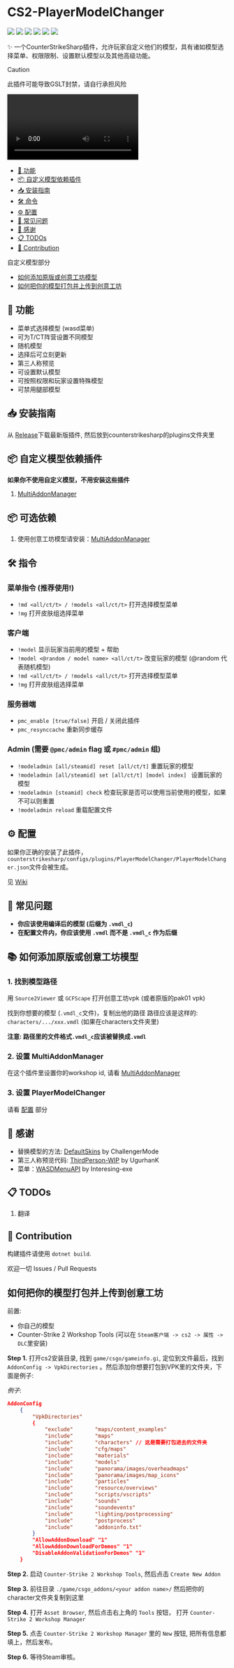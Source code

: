# CS2-PlayerModelChanger
![](https://img.shields.io/badge/build-passing-brightgreen) ![](https://img.shields.io/github/stars/samyycX/CS2-PlayerModelChanger?style=flat&logo=github
) ![](https://img.shields.io/github/license/samyycX/CS2-PlayerModelChanger
) [![](https://img.shields.io/badge/Feedback-blue?style=flat&logo=discord&logoColor=white
)](https://discord.com/channels/1160907911501991946/1210856437786484747) [![](https://img.shields.io/badge/Tutorial-By_KEDI103-grey?style=flat&logo=youtube&labelColor=red)](https://youtu.be/9Vy-im9N8KM) [![](https://img.shields.io/badge/%E4%B8%AD%E6%96%87%E6%95%99%E7%A8%8B-red
)](https://github.com/samyycX/CS2-PlayerModelChanger/blob/master/README_CN.md)

✨ 一个CounterStrikeSharp插件，允许玩家自定义他们的模型，具有诸如模型选择菜单、权限限制、设置默认模型以及其他高级功能。

> [!CAUTION] 
> 此插件可能导致GSLT封禁，请自行承担风险

<div><video controls src="https://raw.githubusercontent.com/samyycX/CS2-PlayerModelChanger/refs/heads/master/preview.mp4"></video></div>

- [🚀 功能](#-功能)
- [📦 自定义模型依赖插件](#-自定义模型依赖插件)
- [📥 安装指南](#-安装指南)
- [🛠️ 命令](#-命令)
- [⚙️ 配置](#-配置)
- [🐞 常见问题](#-常见问题)
- [🙏 感谢](#-感谢)
- [📋 TODOs](#-todos)
- [🤝 Contribution](#-contribution)

自定义模型部分
- [如何添加原版或创意工坊模型](#如何添加原版或创意工坊模型)
- [如何把你的模型打包并上传到创意工坊](#如何把你的模型打包并上传到创意工坊)

## 🚀 功能
- 菜单式选择模型 (wasd菜单)
- 可为T/CT阵营设置不同模型
- 随机模型
- 选择后可立刻更新
- 第三人称预览
- 可设置默认模型
- 可按照权限和玩家设置特殊模型
- 可禁用腿部模型

## 📥 安装指南
从 [Release](https://github.com/samyycX/CS2-PlayerModelChanger/releases)下载最新版插件, 然后放到counterstrikesharp的plugins文件夹里

## 📦 自定义模型依赖插件
**如果你不使用自定义模型，不用安装这些插件**
1. [MultiAddonManager](https://github.com/Source2ZE/MultiAddonManager)



## 📦 可选依赖
1. 使用创意工坊模型请安装：[MultiAddonManager](https://github.com/Source2ZE/MultiAddonManager)


## 🛠️ 指令
### 菜单指令 (推荐使用!)
- `!md <all/ct/t> / !models <all/ct/t>` 打开选择模型菜单
- `!mg` 打开皮肤组选择菜单
### 客户端
- `!model` 显示玩家当前用的模型 + 帮助
- `!model <@random / model name> <all/ct/t>` 改变玩家的模型 (@random 代表随机模型)
- `!md <all/ct/t> / !models <all/ct/t>` 打开选择模型菜单
- `!mg` 打开皮肤组选择菜单
### 服务器端
- `pmc_enable [true/false]` 开启 / 关闭此插件
- `pmc_resynccache` 重新同步缓存
### Admin (需要 `@pmc/admin` flag 或 `#pmc/admin` 组)
- `!modeladmin [all/steamid] reset [all/ct/t]` 重置玩家的模型
- `!modeladmin [all/steamid] set [all/ct/t] [model index] ` 设置玩家的模型
- `!modeladmin [steamid] check` 检查玩家是否可以使用当前使用的模型，如果不可以则重置
- `!modeladmin reload` 重载配置文件

## ⚙️ 配置
如果你正确的安装了此插件，`counterstrikesharp/configs/plugins/PlayerModelChanger/PlayerModelChanger.json`文件会被生成。


见 [Wiki](https://github.com/samyycX/CS2-PlayerModelChanger/wiki)

## 🐞 常见问题
- **你应该使用编译后的模型 (后缀为 `.vmdl_c`)**
- **在配置文件内，你应该使用 `.vmdl` 而不是 `.vmdl_c` 作为后缀**


## 📚 如何添加原版或创意工坊模型

### 1. 找到模型路径
用 `Source2Viewer` 或 `GCFScape` 打开创意工坊vpk (或者原版的pak01 vpk)

找到你想要的模型 (`.vmdl_c`文件)，复制出他的路径
路径应该是这样的: `characters/.../xxx.vmdl` (如果在characters文件夹里)

**注意: 路径里的文件格式`.vmdl_c`应该被替换成`.vmdl`**


### 2. 设置 MultiAddonManager
在这个插件里设置你的workshop id, 请看 [MultiAddonManager](https://github.com/Source2ZE/MultiAddonManager)

### 3. 设置 PlayerModelChanger
请看 [配置](#配置) 部分

## 🙏 感谢
- 替换模型的方法: [DefaultSkins](https://github.com/Challengermode/cm-cs2-defaultskins) by ChallengerMode
- 第三人称预览代码: [ThirdPerson-WIP](https://github.com/UgurhanK/ThirdPerson-WIP) by UgurhanK
- 菜单：[WASDMenuAPI](https://github.com/Interesting-exe/WASDMenuAPI) by Interesing-exe

## 📋 TODOs
1. 翻译

## 🤝 Contribution
构建插件请使用 `dotnet build`.

欢迎一切 Issues / Pull Requests



## 如何把你的模型打包并上传到创意工坊
前置:
- 你自己的模型
- Counter-Strike 2 Workshop Tools (可以在 `Steam客户端 -> cs2 -> 属性 -> DLC`里安装)

**Step 1.** 打开cs2安装目录, 找到 `game/csgo/gameinfo.gi`,
定位到文件最后，找到`AddonConfig -> VpkDirectories`
。然后添加你想要打包到VPK里的文件夹，下面是例子:


*例子*:
```json
AddonConfig	
	{
		"VpkDirectories"
		{
			"exclude"       "maps/content_examples"
			"include"       "maps"
			"include"		"characters" // 这是需要打包进去的文件夹
			"include"       "cfg/maps"
			"include"       "materials"
			"include"       "models"
			"include"       "panorama/images/overheadmaps"
			"include"       "panorama/images/map_icons"
			"include"       "particles"
			"include"       "resource/overviews"
			"include"       "scripts/vscripts"
			"include"       "sounds"
			"include"       "soundevents"
			"include"       "lighting/postprocessing"
			"include"       "postprocess"
			"include"       "addoninfo.txt"
		} 
		"AllowAddonDownload" "1"
		"AllowAddonDownloadForDemos" "1"
		"DisableAddonValidationForDemos" "1"
	}
```

**Step 2.** 启动 `Counter-Strike 2 Workshop Tools`, 然后点击 `Create New Addon`

**Step 3.** 前往目录 `./game/csgo_addons/<your addon name>/` 然后把你的character文件夹复制到这里

**Step 4.** 打开 `Asset Browser`, 然后点击右上角的 `Tools` 按钮， 打开 `Counter-Strike 2 Workshop Manager`

**Step 5.** 点击 `Counter-Strike 2 Workshop Manager` 里的 `New` 按钮, 把所有信息都填上，然后发布。

**Step 6.** 等待Steam审核。

